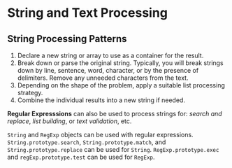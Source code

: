 # String and Text Processing

## String Processing Patterns
1. Declare a new string or array to use as a container for the result.
2. Break down or parse the original string. Typically, you will break strings down by line, sentence, word, character, or by the presence of delimiters. Remove any unneeded characters from the text.
3. Depending on the shape of the problem, apply a suitable list processing strategy.
4. Combine the individual results into a new string if needed.

**Regular Expresssions** can also be used to process strings for: *search and replace*, *list building*, or *text validation*, etc.

`String` and `RegExp` objects can be used with regular expressions. `String.prototype.search`, `String.prototype.match`, and `String.prototype.replace` can be used for `String`. `RegExp.prototype.exec` and `regExp.prototype.test` can be used for `RegExp`.